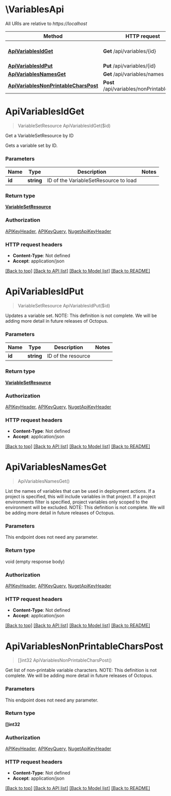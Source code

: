# \VariablesApi

All URIs are relative to *https://localhost*

Method | HTTP request | Description
------------- | ------------- | -------------
[**ApiVariablesIdGet**](VariablesApi.md#ApiVariablesIdGet) | **Get** /api/variables/{id} | Get a VariableSetResource by ID
[**ApiVariablesIdPut**](VariablesApi.md#ApiVariablesIdPut) | **Put** /api/variables/{id} | 
[**ApiVariablesNamesGet**](VariablesApi.md#ApiVariablesNamesGet) | **Get** /api/variables/names | 
[**ApiVariablesNonPrintableCharsPost**](VariablesApi.md#ApiVariablesNonPrintableCharsPost) | **Post** /api/variables/nonPrintableChars | 


# **ApiVariablesIdGet**
> VariableSetResource ApiVariablesIdGet($id)

Get a VariableSetResource by ID

Gets a variable set by ID.


### Parameters

Name | Type | Description  | Notes
------------- | ------------- | ------------- | -------------
 **id** | **string**| ID of the VariableSetResource to load | 

### Return type

[**VariableSetResource**](VariableSetResource.md)

### Authorization

[APIKeyHeader](../README.md#APIKeyHeader), [APIKeyQuery](../README.md#APIKeyQuery), [NugetApiKeyHeader](../README.md#NugetApiKeyHeader)

### HTTP request headers

 - **Content-Type**: Not defined
 - **Accept**: application/json

[[Back to top]](#) [[Back to API list]](../README.md#documentation-for-api-endpoints) [[Back to Model list]](../README.md#documentation-for-models) [[Back to README]](../README.md)

# **ApiVariablesIdPut**
> VariableSetResource ApiVariablesIdPut($id)



Updates a variable set.  NOTE: This definition is not complete. We will be adding more detail in future releases of Octopus.


### Parameters

Name | Type | Description  | Notes
------------- | ------------- | ------------- | -------------
 **id** | **string**| ID of the resource | 

### Return type

[**VariableSetResource**](VariableSetResource.md)

### Authorization

[APIKeyHeader](../README.md#APIKeyHeader), [APIKeyQuery](../README.md#APIKeyQuery), [NugetApiKeyHeader](../README.md#NugetApiKeyHeader)

### HTTP request headers

 - **Content-Type**: Not defined
 - **Accept**: application/json

[[Back to top]](#) [[Back to API list]](../README.md#documentation-for-api-endpoints) [[Back to Model list]](../README.md#documentation-for-models) [[Back to README]](../README.md)

# **ApiVariablesNamesGet**
> ApiVariablesNamesGet()



List the names of variables that can be used in deployment actions. If a project is specified, this will include variables in that project.  If a project environments filter is specified, project variables only scoped to the environment will be excluded.   NOTE: This definition is not complete. We will be adding more detail in future releases of Octopus.


### Parameters
This endpoint does not need any parameter.

### Return type

void (empty response body)

### Authorization

[APIKeyHeader](../README.md#APIKeyHeader), [APIKeyQuery](../README.md#APIKeyQuery), [NugetApiKeyHeader](../README.md#NugetApiKeyHeader)

### HTTP request headers

 - **Content-Type**: Not defined
 - **Accept**: application/json

[[Back to top]](#) [[Back to API list]](../README.md#documentation-for-api-endpoints) [[Back to Model list]](../README.md#documentation-for-models) [[Back to README]](../README.md)

# **ApiVariablesNonPrintableCharsPost**
> []int32 ApiVariablesNonPrintableCharsPost()



Get list of non-printable variable characters.  NOTE: This definition is not complete. We will be adding more detail in future releases of Octopus.


### Parameters
This endpoint does not need any parameter.

### Return type

**[]int32**

### Authorization

[APIKeyHeader](../README.md#APIKeyHeader), [APIKeyQuery](../README.md#APIKeyQuery), [NugetApiKeyHeader](../README.md#NugetApiKeyHeader)

### HTTP request headers

 - **Content-Type**: Not defined
 - **Accept**: application/json

[[Back to top]](#) [[Back to API list]](../README.md#documentation-for-api-endpoints) [[Back to Model list]](../README.md#documentation-for-models) [[Back to README]](../README.md)

